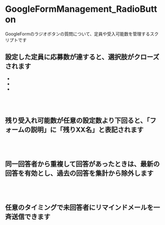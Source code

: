 # GoogleFormManagement_RadioButton
GoogleFormのラジオボタンの質問について、定員や受入可能数を管理するスクリプトです


## 設定した定員に応募数が達すると、選択肢がクローズされます
-
-
-
<br>
<br>

## 残り受入れ可能数が任意の設定数より下回ると、「フォームの説明」に「残りXX名」と表記されます

<br>
<br>

## 同一回答者から重複して回答があったときは、最新の回答を有効とし、過去の回答を集計から除外します

<br>
<br>

## 任意のタイミングで未回答者にリマインドメールを一斉送信できます

<br>
<br>
